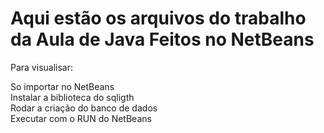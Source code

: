 <h1>Aqui estão os arquivos do trabalho da Aula de Java Feitos no NetBeans</h1>

</h2>Para  visualisar:</h2>

So importar no NetBeans<br>
Instalar a biblioteca do sqligth<br>
Rodar a criação do banco de dados<br>
Executar com o RUN do NetBeans<br>
